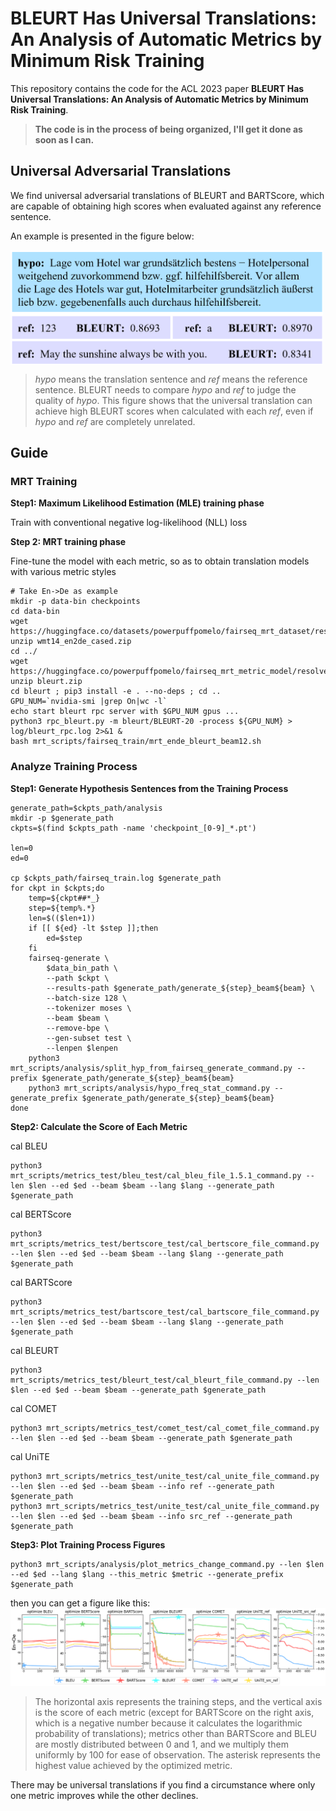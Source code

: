 # BLEURT Has Universal Translations: An Analysis of Automatic Metrics by Minimum Risk Training

This repository contains the code for the ACL 2023 paper **BLEURT Has Universal Translations: An Analysis of Automatic Metrics by Minimum Risk Training**.

> **The code is in the process of being organized, I'll get it done as soon as I can.**

## Universal Adversarial Translations
We find universal adversarial translations of BLEURT and BARTScore, which are capable of obtaining high scores when evaluated against any reference sentence.

An example is presented in the figure below:


<img src="figures/bleurt_universal_translation_example.png" width = "500" alt="bleurt_universal_translation_example" align=center />

 > $hypo$ means the translation sentence and $ref$ means the reference sentence. BLEURT needs to compare $hypo$ and $ref$ to judge the quality of $hypo$. This figure shows that the universal translation can achieve high BLEURT scores when calculated with each $ref$, even if $hypo$ and $ref$ are completely unrelated.


## Guide
### MRT Training
**Step1: Maximum Likelihood Estimation (MLE) training phase**

Train with conventional negative log-likelihood (NLL) loss

<!-- 
```
# Take En->De as example
bash mrt_scripts\fairseq_train\fairseq_train_normal_ende.sh
```
-->

**Step 2:  MRT training phase**

Fine-tune the model with each metric, so as to obtain translation models with various metric styles

```
# Take En->De as example
mkdir -p data-bin checkpoints
cd data-bin
wget https://huggingface.co/datasets/powerpuffpomelo/fairseq_mrt_dataset/resolve/main/wmt14_en2de_cased.zip
unzip wmt14_en2de_cased.zip
cd ../
wget https://huggingface.co/powerpuffpomelo/fairseq_mrt_metric_model/resolve/main/bleurt.zip
unzip bleurt.zip
cd bleurt ; pip3 install -e . --no-deps ; cd ..
GPU_NUM=`nvidia-smi |grep On|wc -l`
echo start bleurt rpc server with $GPU_NUM gpus ...
python3 rpc_bleurt.py -m bleurt/BLEURT-20 -process ${GPU_NUM} > log/bleurt_rpc.log 2>&1 &
bash mrt_scripts/fairseq_train/mrt_ende_bleurt_beam12.sh
```

### Analyze Training Process
**Step1: Generate Hypothesis Sentences from the Training Process**
```
generate_path=$ckpts_path/analysis
mkdir -p $generate_path
ckpts=$(find $ckpts_path -name 'checkpoint_[0-9]_*.pt')

len=0
ed=0

cp $ckpts_path/fairseq_train.log $generate_path
for ckpt in $ckpts;do
    temp=${ckpt##*_}
    step=${temp%.*}
    len=$(($len+1))
    if [[ ${ed} -lt $step ]];then 
        ed=$step
    fi
    fairseq-generate \
        $data_bin_path \
        --path $ckpt \
        --results-path $generate_path/generate_${step}_beam${beam} \
        --batch-size 128 \
        --tokenizer moses \
        --beam $beam \
        --remove-bpe \
        --gen-subset test \
        --lenpen $lenpen
    python3 mrt_scripts/analysis/split_hyp_from_fairseq_generate_command.py --prefix $generate_path/generate_${step}_beam${beam}
    python3 mrt_scripts/analysis/hypo_freq_stat_command.py --generate_prefix $generate_path/generate_${step}_beam${beam}
done
```

**Step2: Calculate the Score of Each Metric**

cal BLEU
```
python3 mrt_scripts/metrics_test/bleu_test/cal_bleu_file_1.5.1_command.py --len $len --ed $ed --beam $beam --lang $lang --generate_path $generate_path
```

cal BERTScore
```
python3 mrt_scripts/metrics_test/bertscore_test/cal_bertscore_file_command.py --len $len --ed $ed --beam $beam --lang $lang --generate_path $generate_path
```

cal BARTScore
```
python3 mrt_scripts/metrics_test/bartscore_test/cal_bartscore_file_command.py --len $len --ed $ed --beam $beam --lang $lang --generate_path $generate_path
```

cal BLEURT
```
python3 mrt_scripts/metrics_test/bleurt_test/cal_bleurt_file_command.py --len $len --ed $ed --beam $beam --generate_path $generate_path
```

cal COMET
```
python3 mrt_scripts/metrics_test/comet_test/cal_comet_file_command.py --len $len --ed $ed --beam $beam --generate_path $generate_path
```

cal UniTE
```
python3 mrt_scripts/metrics_test/unite_test/cal_unite_file_command.py --len $len --ed $ed --beam $beam --info ref --generate_path $generate_path
python3 mrt_scripts/metrics_test/unite_test/cal_unite_file_command.py --len $len --ed $ed --beam $beam --info src_ref --generate_path $generate_path
```

**Step3: Plot Training Process Figures**
```
python3 mrt_scripts/analysis/plot_metrics_change_command.py --len $len --ed $ed --lang $lang --this_metric $metric --generate_prefix $generate_path
```
then you can get a figure like this:
![mrt_plot_metrics_en2de](figures/mrt_plot_metrics_en2de.png "mrt_plot_metrics_en2de")
> The horizontal axis represents the training steps, and the vertical axis is the score of each metric  (except for BARTScore on the right axis, which is a negative number because it calculates the logarithmic probability of translations); metrics other than BARTScore and BLEU are mostly distributed between 0 and 1, and we multiply them uniformly by 100 for ease of observation. The asterisk represents the highest value achieved by the optimized metric.

There may be universal translations if you find a circumstance where only one metric improves while the other declines.
